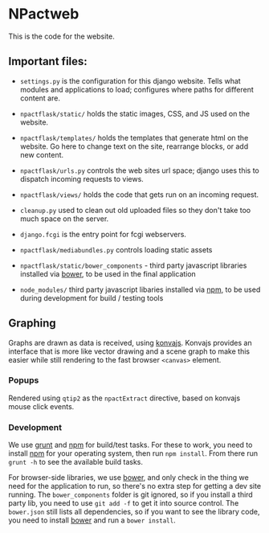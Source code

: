 # NPactweb

This is the code for the website.

## Important files:

* `settings.py` is the configuration for this django
  website. Tells what modules and applications to load; configures
  where paths for different content are.

* `npactflask/static/` holds the static images, CSS, and JS used on the
  website.

* `npactflask/templates/` holds the templates that generate html on the
  website. Go here to change text on the site, rearrange blocks, or
  add new content.

* `npactflask/urls.py` controls the web sites url space; django uses
  this to dispatch incoming requests to views.

* `npactflask/views/` holds the code that gets run on an
  incoming request.

* `cleanup.py` used to clean out old uploaded files so they
  don't take too much space on the server.

* `django.fcgi` is the entry point for fcgi webservers.

* `npactflask/mediabundles.py` controls loading static assets

* `npactflask/static/bower_components` - third party javascript
  libraries installed via [bower][], to be used in the final
  application

* `node_modules/` third party javascript libaries installed via
  [npm][], to be used during development for build / testing tools

[bower]: http://bower.io/
[npm]: https://www.npmjs.org/

## Graphing

Graphs are drawn as data is received, using
[konvajs](http://konvajs.github.io/). Konvajs provides an interface
that is more like vector drawing and a scene graph to make this easier
while still rendering to the fast browser `<canvas>` element.



### Popups

Rendered using `qtip2` as the `npactExtract` directive, based on
konvajs mouse click events.

### Development

We use [grunt][] and [npm][] for build/test tasks. For these to work,
you need to install [npm][] for your operating system, then run `npm
install`. From there run `grunt -h` to see the available build tasks.

For browser-side libraries, we use [bower][], and only check in the
thing we need for the application to run, so there's no extra step for
getting a dev site running. The `bower_components` folder is git
ignored, so if you install a third party lib, you need to use `git add
-f` to get it into source control. The `bower.json` still lists all
dependencies, so if you want to see the library code, you need to
install [bower][] and run a `bower install`.

[grunt]: http://gruntjs.com/

